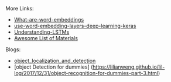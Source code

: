 More Links:

- [What-are-word-embeddings](https://machinelearningmastery.com/what-are-word-embeddings/)
- [use-word-embedding-layers-deep-learning-keras](https://machinelearningmastery.com/use-word-embedding-layers-deep-learning-keras/)
- [Understanding-LSTMs](https://colah.github.io/posts/2015-08-Understanding-LSTMs/)
- [Awesome List of Materials](https://bitbucket.capgroup.com/projects/DC/repos/accounts-statements/pull-requests/85/overview)

Blogs:
- [object_localization_and_detection](https://leonardoaraujosantos.gitbooks.io/artificial-inteligence/content/object_localization_and_detection.html)
- [object Detection for dummies] (https://lilianweng.github.io/lil-log/2017/12/31/object-recognition-for-dummies-part-3.html)
